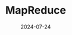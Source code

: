 ---
title: MapReduce
tags:
  - bigdata
  - datastore
  - hadoop
  - apache
draft: true
date: 2024-07-24
---